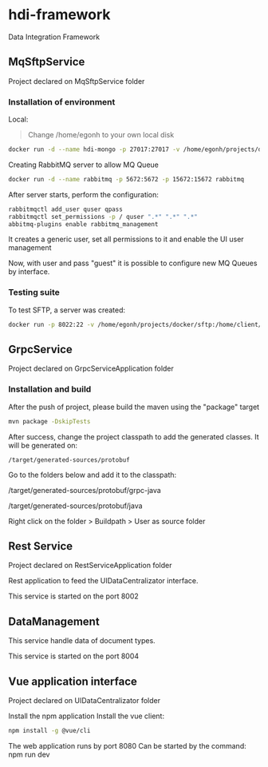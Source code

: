# hdi-framework
Data Integration Framework

## MqSftpService

Project declared on MqSftpService folder
### Installation of environment

Local:

> Change /home/egonh to your own local disk

```sh
docker run -d --name hdi-mongo -p 27017:27017 -v /home/egonh/projects/docker/mongodb-hdi:/data/db mongo
```

Creating RabbitMQ server to allow MQ Queue

```sh
docker run -d --name rabbitmq -p 5672:5672 -p 15672:15672 rabbitmq
```
After server starts, perform the configuration:
```sh
rabbitmqctl add_user quser qpass
rabbitmqctl set_permissions -p / quser ".*" ".*" ".*"
abbitmq-plugins enable rabbitmq_management
```
It creates a generic user, set all permissions to it and enable the UI user management

Now, with user and pass "guest" it is possible to configure new MQ Queues by interface.

### Testing suite

To test SFTP, a server was created:
```sh
docker run -p 8022:22 -v /home/egonh/projects/docker/sftp:/home/client/recv -d --name sftp_test_svr -e SFTP_USERS="client:clientPass:1001:100:recv" atmoz/sftp
```



## GrpcService
Project declared on GrpcServiceApplication folder
### Installation and build

After the push of project, please build the maven using the "package" target

```sh
mvn package -DskipTests 
```

After success, change the project classpath to add the generated classes. It will be generated on:
```
/target/generated-sources/protobuf
```
Go to the folders below and add it to the classpath:

/target/generated-sources/protobuf/grpc-java

/target/generated-sources/protobuf/java

Right click on the folder > Buildpath > User as source folder


## Rest Service
Project declared on RestServiceApplication folder

Rest application to feed the UIDataCentralizator interface.

This service is started on the port 8002

## DataManagement
This service handle data of document types.

This service is started on the port 8004

## Vue application interface
Project declared on UIDataCentralizator folder

Install the npm application
Install the vue client:
```sh
npm install -g @vue/cli 
```

The web application runs by port 8080
Can be started by the command:
npm run dev

